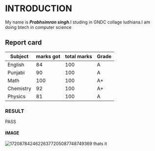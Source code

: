 # INTRODUCTION
My name is **_Prabhsimran  singh_**.I studing in GNDC collage ludhiana.I am doing btech in computer science
## Report card
|Subject|marks got|total marks|Grade|
|-----|-----|-----|-----|
|English|84|100|A|
|Punjabi|90|100|A|
|Math|100|100|A+|
|Chemistry|92|100|A+|
|Physics|81|100|A|
### RESULT
PASS
#### IMAGE
![17208784246226377205087748749369](https://github.com/user-attachments/assets/9f9e9ce5-81cc-4a24-8bbe-f2fc1583a1e8)
thats it


